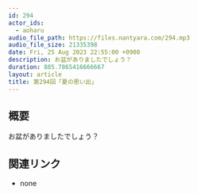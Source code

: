 ```yaml
---
id: 294
actor_ids:
  - aoharu
audio_file_path: https://files.nantyara.com/294.mp3
audio_file_size: 21335398
date: Fri, 25 Aug 2023 22:55:00 +0900
description: お盆がありましたでしょう？
duration: 885.7865416666667
layout: article
title: 第294回「夏の思い出」
---
```

## 概要

お盆がありましたでしょう？

## 関連リンク

* none
